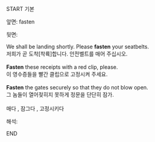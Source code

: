 START
기본

앞면:
fasten


뒷면:
<div><div>We shall be landing shortly. Please <strong>fasten</strong> your seatbelts. </div><div><div>저희가 곧 도착[착륙]합니다. 안전벨트를 매어 주십시오.</div></div></div><div><br></div><div><div><strong>Fasten</strong> these receipts with a red clip, please. </div><div><div>이 영수증들을 빨간 클립으로 고정시켜 주세요.</div></div></div><div><br></div><div><div><strong>Fasten</strong> the gates securely so that they do not blow open. </div><div><div>그 놈들이 열어젖히지 못하게 정문을 단단히 잠가.</div></div></div><div><br></div><div>매다 , <span>잠그다 , </span><span>고정시키다</span></div>


해석:
<!--ID: 1746614453908-->
END